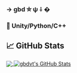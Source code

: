 ### -> gbd ⛤ ψ ⸸ �
### 🔭 Unity/Python/C++
## &#x1f4c8; GitHub Stats

<a href="https://github.com/gbdvt/gbdvt/">
  <img align="center" src="https://github-readme-stats.vercel.app/api/top-langs/?username=gbdvt&hide=java,html&title_color=ffffff&text_color=c9cacc&icon_color=2bbc8a&bg_color=1d1f21" />
</a>
<a href="https://github.com/gbdvt/gbdvt/">
  <img align="center" src="https://github-readme-stats.vercel.app/api?username=gbdvt&show_icons=true&line_height=27&count_private=true&title_color=ffffff&text_color=c9cacc&icon_color=2bbc8a&bg_color=1d1f21" alt="gbdvt's GitHub Stats" />
</a>
